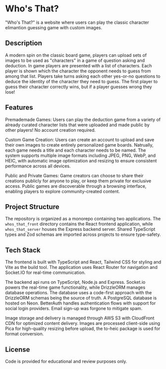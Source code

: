 # Who's That?

"Who's That?" is a website where users can play the classic character elimantion guessing game with custom images.

## Description

A modern spin on the classic board game, players can upload sets of images to be used as "characters" in a game of question asking and deduction. In game players are presented with a list of characters. Each player is shown which the character the opponent needs to guess from among that list. Players take turns asking each other yes-or-no questions to deduce the identity of the character they need to guess. The first player to guess their character correctly wins, but if a player guesses wrong they lose!

## Features

Premademade Games: Users can play the deduction game from a variety of already curated character lists that were uploaded and made public by other players! No account creation required.

Custom Game Creation: Users can create an account to upload and save their own images to create entirely personalized game boards. Natrually, each game needs a title and each character needs to be named. The system supports multiple image formats including JPEG, PNG, WebP, and HEIC, with automatic image optimization and resizing to ensure consistent performance across all devices.

Public and Private Games: Game creators can choose to share their creations publicly for anyone to play, or keep them private for exclusive access. Public games are discoverable through a browsing interface, enabling players to explore community-created content.

## Project Structure

The repository is organized as a monorepo containing two applications. The `whos_that_front` directory contains the React frontend application, while `whos_that_server` houses the Express backend server. Shared TypeScript types and Zod schemas are imported across projects to ensure type-safety.

## Tech Stack

The frontend is built with TypeScript and React, Tailwind CSS for styling and Vite as the build tool. The application uses React Router for navigation and Socket.IO for real-time communication.

The backend api runs on TypeScript, Node.js and Express. Socket.io powers the real-time game functionality, while DrizzleORM manages database operations. The database uses a code-first approach with the DrizzleORM schemas being the source of truth. A PostgreSQL database is hosted on Neon. BetterAuth handles authentication flows with support for social login providers. Email sign-up was forgone to mitigate spam.

Image storage and delivery is managed through AWS S3 with CloudFront CDN for optimized content delivery. Images are processed client-side using Pica for high-quality resizing before upload, the to-heic package is used for format conversion.

## License

Code is provided for educational and review purposes only.

